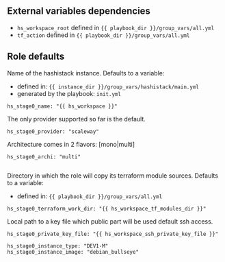 
```{include} ../../../roles/stage0/README.md
```

## External variables dependencies

* `hs_workspace_root` defined in `{{ playbook_dir }}/group_vars/all.yml`
* `tf_action` defined in `{{ playbook_dir }}/group_vars/all.yml`

## Role defaults

Name of the hashistack instance. Defaults to a variable:
* defined in: `{{ instance_dir }}/group_vars/hashistack/main.yml`
* generated by the playbook: `init.yml`
```
hs_stage0_name: "{{ hs_workspace }}"
```

The only provider supported so far is the default.
```
hs_stage0_provider: "scaleway"
```

Architecture comes in 2 flavors: [mono|multi]
```
hs_stage0_archi: "multi"


```

Directory in which the role will copy its terraform module sources. Defaults
to a variable:
* defined in: `{{ playbook_dir }}/group_vars/all.yml`
```
hs_stage0_terraform_work_dir: "{{ hs_workspace_tf_modules_dir }}"
```

Local path to a key file which public part will be used default ssh access.
```
hs_stage0_private_key_file: "{{ hs_workspace_ssh_private_key_file }}"

hs_stage0_instance_type: "DEV1-M"
hs_stage0_instance_image: "debian_bullseye"
